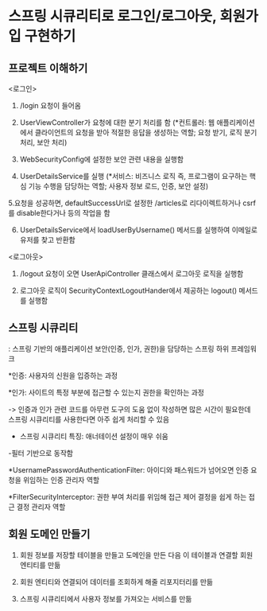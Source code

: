 # 스프링 시큐리티로 로그인/로그아웃, 회원가입 구현하기

## 프로젝트 이해하기

<로그인>

1. /login 요청이 들어옴
   
2. UserViewController가 요청에 대한 분기 처리를 함 (*컨트롤러: 웹 애플리케이션에서 클라이언트의 요청을 받아 적절한 응답을 생성하는 역할; 요청 받기, 로직 분기 처리, 보안 처리)
   
3. WebSecurityConfig에 설정한 보안 관련 내용을 실행함
   
4. UserDetailsService를 실행 (*서비스: 비즈니스 로직 즉, 프로그램이 요구하는 핵심 기능 수행을 담당하는 역할; 사용자 정보 로드, 인증, 보안 설정)
   
5.요청을 성공하면, defaultSuccessUrl로 설정한 /articles로 리다이렉트하거나 csrf를 disable한다거나 등의 작업을 함
   
6. UserDetailsService에서 loadUserByUsername() 메서드를 실행하여 이메일로 유저를 찾고 반환함

<로그아웃>

1. /logout 요청이 오면 UserApiController 클래스에서 로그아웃 로직을 실행함

2. 로그아웃 로직이 SecurityContextLogoutHander에서 제공하는 logout() 메서드를 실행함

## 스프링 시큐리티

: 스프링 기반의 애플리케이션 보안(인증, 인가, 권한)을 담당하는 스프링 하위 프레임워크

*인증: 사용자의 신원을 입증하는 과정

*인가: 사이트의 특정 부분에 접근할 수 있는지 권한을 확인하는 과정

-> 인증과 인가 관련 코드를 아무런 도구의 도움 없이 작성하면 많은 시간이 필요한데 스프링 시큐리티를 사용한다면 아주 쉽게 처리할 수 있음

- 스프링 시큐리티 특징: 애너테이션 설정이 매우 쉬움

-필터 기반으로 동작함

*UsernamePasswordAuthenticationFilter: 아이디와 패스워드가 넘어오면 인증 요청을 위임하는 인증 관리자 역할

*FilterSecurityInterceptor: 권한 부여 처리를 위임해 접근 제어 결정을 쉽게 하는 접근 결정 관리자 역할 

## 회원 도메인 만들기 

1. 회원 정보를 저장할 테이블을 만들고 도메인을 만든 다음 이 테이블과 연결할 회원 엔티티를 만듦

2. 회원 엔티티와 연결되어 데이터를 조회하게 해줄 리포지터리를 만듦

3. 스프링 시큐리티에서 사용자 정보를 가져오는 서비스를 만듦

